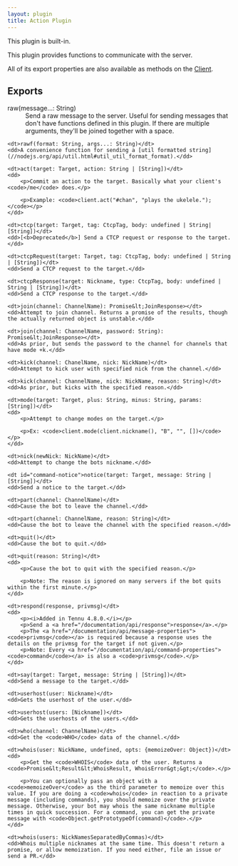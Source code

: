 ```yaml
---
layout: plugin
title: Action Plugin
---
```


<p class="built-in">This plugin is built-in.</p>

<p>This plugin provides functions to communicate with the server.</p>

<p>All of its export properties are also available as methods on the <a href="/documentation/api/Client">Client</a>.</p>

<h2>Exports</h2>

<dl>
    <dt>raw(message...: String)</dt>
    <dd>Send a raw message to the server. Useful for sending messages that don't have functions defined in this plugin. If there are multiple arguments, they'll be joined together with a space.</dd>

    <dt>rawf(format: String, args...: String)</dt>
    <dd>A convenience function for sending a [util formatted string](//nodejs.org/api/util.html#util_util_format_format).</dd>

    <dt>act(target: Target, action: String | [String])</dt>
    <dd>
        <p>Commit an action to the target. Basically what your client's <code>/me</code> does.</p>

        <p>Example: <code>client.act("#chan", "plays the ukelele.");</code></p>
    </dd>

    <dt>ctcp(target: Target, tag: CtcpTag, body: undefined | String| [String])</dt>
    <dd>[<b>Deprecated</b>] Send a CTCP request or response to the target.</dd>

    <dt>ctcpRequest(target: Target, tag: CtcpTag, body: undefined | String | [String])</dt>
    <dd>Send a CTCP request to the target.</dd>

    <dt>ctcpResponse(target: Nickname, type: CtcpTag, body: undefined | String | [String])</dt>
    <dd>Send a CTCP response to the target.</dd>

    <dt>join(channel: ChannelName): Promise&lt;JoinResponse></dt>
    <dd>Attempt to join channel. Returns a promise of the results, though the actually returned object is unstable.</dd>

    <dt>join(channel: ChannelName, password: String): Promise&lt;JoinResponse></dt>
    <dd>As prior, but sends the password to the channel for channels that have mode +k.</dd>

    <dt>kick(channel: ChanelName, nick: NickName)</dt>
    <dd>Attempt to kick user with specified nick from the channel.</dd>

    <dt>kick(channel: ChannelName, nick: NickName, reason: String)</dt>
    <dd>As prior, but kicks with the specified reason.</dd>

    <dt>mode(target: Target, plus: String, minus: String, params: [String])</dt>
    <dd>
        <p>Attempt to change modes on the target.</p>

        <p>Ex: <code>client.mode(client.nickname(), "B", "", [])</code></p>
    </dd>

    <dt>nick(newNick: NickName)</dt>
    <dd>Attempt to change the bots nickname.</dd>

    <dt id="command-notice">notice(target: Target, message: String | [String])</dt>
    <dd>Send a notice to the target.</dd>

    <dt>part(channel: ChannelName)</dt>
    <dd>Cause the bot to leave the channel.</dd>

    <dt>part(channel: ChannelName, reason: String)</dt>
    <dd>Cause the bot to leave the channel with the specified reason.</dd>

    <dt>quit()</dt>
    <dd>Cause the bot to quit.</dd>

    <dt>quit(reason: String)</dt>
    <dd>
        <p>Cause the bot to quit with the specified reason.</p>

        <p>Note: The reason is ignored on many servers if the bot quits within the first minute.</p>
    </dd>

    <dt>respond(response, privmsg)</dt>
    <dd>
        <p><i>Added in Tennu 4.8.0.</i></p>
        <p>Send a <a href="/documentation/api/response">response</a>.</p>
        <p>The <a href="/documentation/api/message-properties"><code>privmsg</code></a> is required because a response uses the details on the privmsg for the target if not given.</p>
        <p>Note: Every <a href="/documentation/api/command-properties"><code>command</code></a> is also a <code>privmsg</code>.</p>
    </dd>

    <dt>say(target: Target, message: String | [String])</dt>
    <dd>Send a message to the target.</dd>

    <dt>userhost(user: Nickname)</dt>
    <dd>Gets the userhost of the user.</dd>

    <dt>userhost(users: [Nickname])</dt>
    <dd>Gets the userhosts of the users.</dd>

    <dt>who(channel: ChannelName)</dt>
    <dd>Get the <code>WHO</code> data of the channel.</dd>

    <dt>whois(user: NickName, undefined, opts: {memoizeOver: Object})</dt>
    <dd>
        <p>Get the <code>WHOIS</code> data of the user. Returns a <code>Promise&lt;Result&lt;WhoisResult, WhoisError&gt;&gt;</code>.</p>

        <p>You can optionally pass an object with a <code>memoizeOver</code> as the third parameter to memoize over this value. If you are doing a <code>whois</code> in reaction to a private message (including commands), you should memoize over the private message. Otherwise, your bot may whois the same nickname multiple times in quick succession. For a command, you can get the private message with <code>Object.getPrototypeOf(command)</code>.</p>
    </dd>

    <dt>whois(users: NickNamesSeparatedByCommas)</dt>
    <dd>Whois multiple nicknames at the same time. This doesn't return a promise, or allow memoization. If you need either, file an issue or send a PR.</dd>
</dl>